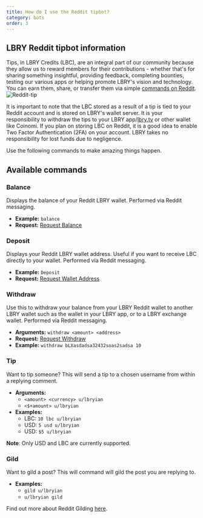 ```yaml
---
title: How do I use the Reddit tipbot?
category: bots
order: 3
---
```


## LBRY Reddit tipbot information

Tips, in LBRY Credits (LBC), are an integral part of our community because they allow us to reward members for their contributions - whether that's for sharing something insightful, providing feedback, completing bounties, testing our various apps or helping promote LBRY's vision and technology. You can earn them, share, or transfer them via simple [commands on Reddit](https://np.reddit.com/r/lbry/wiki/tipbot).
![Reddit-tip](https://spee.ch/1/reddit-tip.png)

It is important to note that the LBC stored as a result of a tip is tied to your Reddit account and is stored on LBRY's wallet server. It is your responsibility to withdraw the tips to your LBRY app/[lbry.tv](https://lbry.tv) or other wallet like Coinomi. If you plan on storing LBC on Reddit, it is a good idea to enable Two Factor Authentication (2FA) on your account. LBRY takes no responsibility for lost funds due to negligence.

Use the following commands to make amazing things happen.

## Available commands
### Balance
Displays the balance of your Reddit LBRY wallet. Performed via Reddit messaging.

- **Example:** `balance`
- **Request:** [Request Balance](https://reddit.com/message/compose?to=lbryian&subject=Balance&message=balance)

### Deposit
Displays your Reddit LBRY wallet address. Useful if you want to receive LBC directly to your wallet. Performed via Reddit messaging.

- **Example:** `Deposit`
- **Request:** [Request Wallet Address](https://www.reddit.com/message/compose?to=lbryian&subject=Deposit&message=deposit)

### Withdraw
Use this to withdraw your balance from your LBRY Reddit wallet to another LBRY wallet such as the wallet in your LBRY app, or to a LBRY exchange wallet. Performed via Reddit messaging.

- **Arguments:** `withdraw <amount> <address>`
- **Request:** [Request Withdraw](https://reddit.com/message/compose?to=lbryian&subject=Withdraw&message=withdraw%20%3Camount%3E%20%3Caddress%3E)
- **Example:** `withdraw bLXasdadsa32432soas2sadsa 10`

### Tip
Want to tip someone? This will send a tip to a chosen username from within a replying comment.

- **Arguments:**
  - `<amount> <currency> u/lbryian`
  - `<$+amount> u/lbryian`
- **Examples:**
  - LBC: `10 lbc u/lbryian`
  - USD: `5 usd u/lbryian`
  - USD: `$5 u/lbryian`

**Note**: Only USD and LBC are currently supported.

### Gild
Want to gild a post? This will command will gild the post you are replying to.

- **Examples:**
  - `gild u/lbryian`
  - `u/lbryian gild`

Find out more about Reddit Gilding [here](https://www.reddit.com/gilding).
